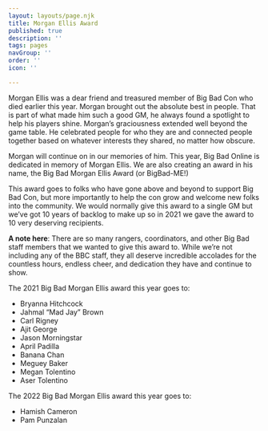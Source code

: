 ```yaml
---
layout: layouts/page.njk
title: Morgan Ellis Award
published: true
description: ''
tags: pages
navGroup: ''
order: ''
icon: ''

---
```

Morgan Ellis was a dear friend and treasured member of Big Bad Con who died earlier this year. Morgan brought out the absolute best in people. That is part of what made him such a good GM, he always found a spotlight to help his players shine. Morgan’s graciousness extended well beyond the game table. He celebrated people for who they are and connected people together based on whatever interests they shared, no matter how obscure.

Morgan will continue on in our memories of him. This year, Big Bad Online is dedicated in memory of Morgan Ellis. We are also creating an award in his name, the Big Bad Morgan Ellis Award (or BigBad-ME!)

This award goes to folks who have gone above and beyond to support Big Bad Con, but more importantly to help the con grow and welcome new folks into the community.  We would normally give this award to a single GM but we’ve got 10 years of backlog to make up so in 2021 we gave the award to 10 very deserving recipients.

**A note here**: There are so many rangers, coordinators, and other Big Bad staff members that we wanted to give this award to. While we’re not including any of the BBC staff, they all deserve incredible accolades for the countless hours, endless cheer, and dedication they have and continue to show.

The 2021 Big Bad Morgan Ellis award this year goes to:

* Bryanna Hitchcock
* Jahmal “Mad Jay” Brown
* Carl Rigney
* Ajit George
* Jason Morningstar
* April Padilla
* Banana Chan
* Meguey Baker
* Megan Tolentino
* Aser Tolentino

The 2022 Big Bad Morgan Ellis award this year goes to:

* Hamish Cameron
* Pam Punzalan